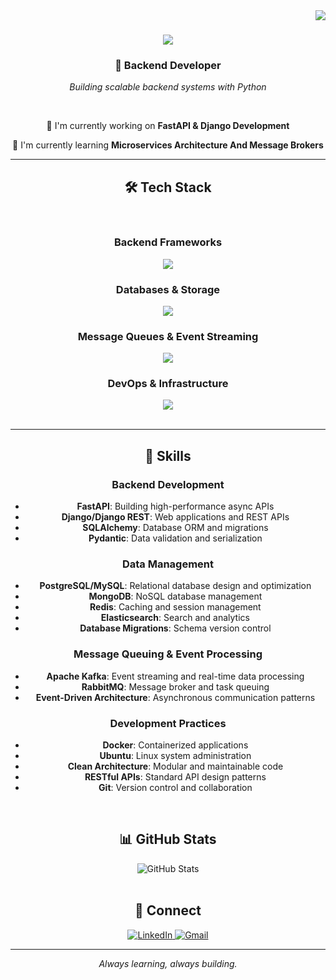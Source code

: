 <img align="right" src="https://visitor-badge.laobi.icu/badge?page_id=AhEsmaeili79.AhEsmaeili79" />

<h1 align="center">
    <img src="https://readme-typing-svg.herokuapp.com/?font=Righteous&size=35&center=true&vCenter=true&width=500&height=70&duration=4000&lines=Hi+There!+👋;+I'm+Amirhossein+Esmaeili!;" />
</h1>

<h3 align="center">🚀 Backend Developer</h3>

<p align="center">
  <em>Building scalable backend systems with Python</em>
</p>

<br/>

<div align="center">
 
 🔭 I'm currently working on **FastAPI & Django Development**
 
 🌱 I'm currently learning **Microservices Architecture And Message Brokers**

 <hr/>
 
<h2 align="center">🛠️ Tech Stack</h2>
<br/>

### **Backend Frameworks**
<div align="center">
    <img src="https://skillicons.dev/icons?i=fastapi,django,python" />
</div>

### **Databases & Storage**
<div align="center">
    <img src="https://skillicons.dev/icons?i=postgres,mysql,mongodb,redis,elasticsearch" />
</div>

### **Message Queues & Event Streaming**
<div align="center">
    <img src="https://skillicons.dev/icons?i=kafka,rabbitmq" />
</div>

### **DevOps & Infrastructure**
<div align="center">
    <img src="https://skillicons.dev/icons?i=docker,ubuntu,git,github" />
</div>

<br/>
<hr/>

<h2 align="center">🎯 Skills</h2>

### **Backend Development**
- **FastAPI**: Building high-performance async APIs
- **Django/Django REST**: Web applications and REST APIs
- **SQLAlchemy**: Database ORM and migrations
- **Pydantic**: Data validation and serialization

### **Data Management**
- **PostgreSQL/MySQL**: Relational database design and optimization
- **MongoDB**: NoSQL database management
- **Redis**: Caching and session management
- **Elasticsearch**: Search and analytics
- **Database Migrations**: Schema version control

### **Message Queuing & Event Processing**
- **Apache Kafka**: Event streaming and real-time data processing
- **RabbitMQ**: Message broker and task queuing
- **Event-Driven Architecture**: Asynchronous communication patterns

### **Development Practices**
- **Docker**: Containerized applications
- **Ubuntu**: Linux system administration
- **Clean Architecture**: Modular and maintainable code
- **RESTful APIs**: Standard API design patterns
- **Git**: Version control and collaboration

<br/>

<h2 align="center">📊 GitHub Stats</h2>

<div align="center">
  <img src="https://github-readme-stats.vercel.app/api?username=AhEsmaeili79&show_icons=true&theme=radical" alt="GitHub Stats" />
</div>

<br/>

<h2 align="center">🤝 Connect</h2>

<div align="center">
  <a href="https://linkedin.com/in/amrhsn-esmaeili" target="_blank">
    <img src="https://img.shields.io/badge/LinkedIn-0077B5?style=for-the-badge&logo=linkedin&logoColor=white" alt="LinkedIn" />
  </a>
  <a href="mailto:amirhosseinredframe@gmail.com">
    <img src="https://img.shields.io/badge/Gmail-D14836?style=for-the-badge&logo=gmail&logoColor=white" alt="Gmail" />
  </a>
</div>

---

<div align="center">
  <em>Always learning, always building.</em>
</div>

